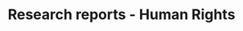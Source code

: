 ---
title: Research reports - Human Rights
submenu:
  - url: "/reports/"
    name: "All Reports"
  - url: "/reports/circumvention/"
    name: "Circumvention"
  - url: "/reports/social-media-im/"
    name: "Social Media & IMs"
  - url: "/reports/news-media/"
    name: "News Media"
  - url: "/reports/human-rights/"
    name: "Human Rights"
description: Read our research reports investigating internet censorship worldwide
tags: ["theme-human_rights"]
---